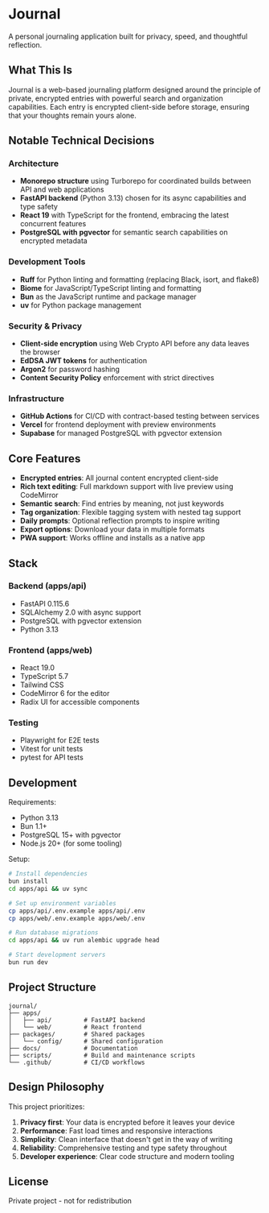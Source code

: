 # Journal

A personal journaling application built for privacy, speed, and thoughtful reflection.

## What This Is

Journal is a web-based journaling platform designed around the principle of private, encrypted entries with powerful search and organization capabilities. Each entry is encrypted client-side before storage, ensuring that your thoughts remain yours alone.

## Notable Technical Decisions

### Architecture
- **Monorepo structure** using Turborepo for coordinated builds between API and web applications
- **FastAPI backend** (Python 3.13) chosen for its async capabilities and type safety
- **React 19** with TypeScript for the frontend, embracing the latest concurrent features
- **PostgreSQL with pgvector** for semantic search capabilities on encrypted metadata

### Development Tools
- **Ruff** for Python linting and formatting (replacing Black, isort, and flake8)
- **Biome** for JavaScript/TypeScript linting and formatting
- **Bun** as the JavaScript runtime and package manager
- **uv** for Python package management

### Security & Privacy
- **Client-side encryption** using Web Crypto API before any data leaves the browser
- **EdDSA JWT tokens** for authentication
- **Argon2** for password hashing
- **Content Security Policy** enforcement with strict directives

### Infrastructure
- **GitHub Actions** for CI/CD with contract-based testing between services
- **Vercel** for frontend deployment with preview environments
- **Supabase** for managed PostgreSQL with pgvector extension

## Core Features

- **Encrypted entries**: All journal content encrypted client-side
- **Rich text editing**: Full markdown support with live preview using CodeMirror
- **Semantic search**: Find entries by meaning, not just keywords
- **Tag organization**: Flexible tagging system with nested tag support
- **Daily prompts**: Optional reflection prompts to inspire writing
- **Export options**: Download your data in multiple formats
- **PWA support**: Works offline and installs as a native app

## Stack

### Backend (apps/api)
- FastAPI 0.115.6
- SQLAlchemy 2.0 with async support
- PostgreSQL with pgvector extension
- Python 3.13

### Frontend (apps/web)
- React 19.0
- TypeScript 5.7
- Tailwind CSS
- CodeMirror 6 for the editor
- Radix UI for accessible components

### Testing
- Playwright for E2E tests
- Vitest for unit tests
- pytest for API tests

## Development

Requirements:
- Python 3.13
- Bun 1.1+
- PostgreSQL 15+ with pgvector
- Node.js 20+ (for some tooling)

Setup:
```bash
# Install dependencies
bun install
cd apps/api && uv sync

# Set up environment variables
cp apps/api/.env.example apps/api/.env
cp apps/web/.env.example apps/web/.env

# Run database migrations
cd apps/api && uv run alembic upgrade head

# Start development servers
bun run dev
```

## Project Structure

```
journal/
├── apps/
│   ├── api/         # FastAPI backend
│   └── web/         # React frontend
├── packages/        # Shared packages
│   └── config/      # Shared configuration
├── docs/            # Documentation
├── scripts/         # Build and maintenance scripts
└── .github/         # CI/CD workflows
```

## Design Philosophy

This project prioritizes:
1. **Privacy first**: Your data is encrypted before it leaves your device
2. **Performance**: Fast load times and responsive interactions
3. **Simplicity**: Clean interface that doesn't get in the way of writing
4. **Reliability**: Comprehensive testing and type safety throughout
5. **Developer experience**: Clear code structure and modern tooling

## License

Private project - not for redistribution